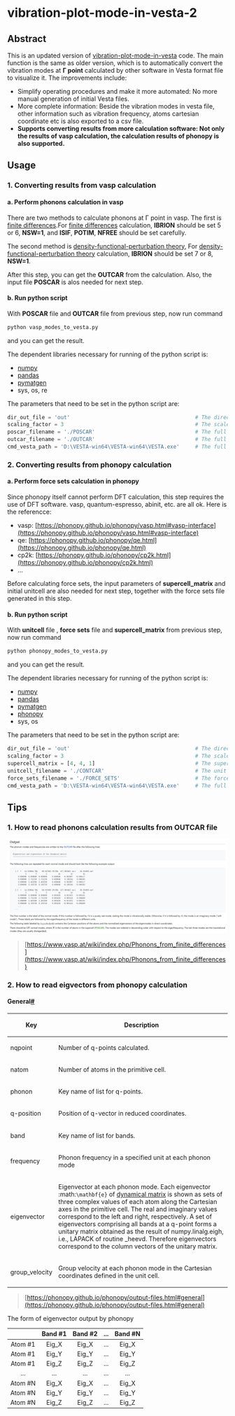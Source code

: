 # vibration-plot-mode-in-vesta-2

## Abstract

This is an updated version of [vibration-plot-mode-in-vesta](https://github.com/faradaymahe/vibration-plot-mode-in-vesta) code. The main function is the same as older version, which is to automatically convert the vibration modes at **Γ point** calculated by other software in Vesta format file to visualize it. The improvements include:

- Simplify operating procedures and make it more automated: No more manual generation of initial Vesta files.
- More complete information: Beside the vibration modes in vesta file, other information such as vibration frequency, atoms cartesian coordinate etc is also exported to a csv file.
- **Supports converting results from more calculation software: Not only the results of vasp calculation, the calculation results of phonopy is also supported.**

## Usage

### **1.** Converting results from vasp calculation

#### **a**.  Perform phonons calculation in vasp
There are two methods to calculate phonons at Γ point in vasp. The first is [finite differences](https://www.vasp.at/wiki/index.php/Phonons_from_finite_differences).For [finite differences](https://www.vasp.at/wiki/index.php/Phonons_from_finite_differences) calculation, **IBRION** should be set 5 or 6, **NSW=1**, and **ISIF**, **POTIM**, **NFREE** should be set carefully.

The second method is [density-functional-perturbation theory](https://www.vasp.at/wiki/index.php/Phonons_from_density-functional-perturbation_theory), For [density-functional-perturbation theory](https://www.vasp.at/wiki/index.php/Phonons_from_density-functional-perturbation_theory) calculation, **IBRION** should be set 7 or 8, **NSW=1**.

After this step, you can get the **OUTCAR** from the calculation. Also, the input file **POSCAR** is alos needed for next step.

#### **b**.  Run python script
With **POSCAR** file and **OUTCAR** file from previous step, now run command 
```bash
python vasp_modes_to_vesta.py
```
and you can get the result.

The dependent libraries necessary for running of the python script is:
- [numpy](https://numpy.org/)
- [pandas](https://pandas.pydata.org/)
- [pymatgen](https://pymatgen.org/)
- sys, os, re

The parameters that need to be set in the python script are:
```python
dir_out_file = 'out'                                        # The directory for saving result file   
scaling_factor = 3                                          # The scale factor of the length of vector in VESTA file     
poscar_filename = './POSCAR'                                # The full path of POSCAR for VASP frequency calculation
outcar_filename = './OUTCAR'                                # The full path of OUTCAR generated in VASP frequency calculation
cmd_vesta_path = 'D:\VESTA-win64\VESTA-win64\VESTA.exe'     # The full path of VESTA command
```

### **2.** Converting results from phonopy calculation

#### **a**.  Perform force sets calculation in phonopy

Since phonopy itself cannot perform DFT calculation, this step requires the use of DFT software. vasp, quantum-espresso, abinit, etc. are all ok. Here is the referencce:
- vasp: [https://phonopy.github.io/phonopy/vasp.html#vasp-interface](https://phonopy.github.io/phonopy/vasp.html#vasp-interface)
- qe: [https://phonopy.github.io/phonopy/qe.html](https://phonopy.github.io/phonopy/qe.html)
- cp2k: [https://phonopy.github.io/phonopy/cp2k.html](https://phonopy.github.io/phonopy/cp2k.html)
- ...

Before calculating force sets, the input parameters of **supercell_matrix** and initial unitcell are also needed for next step, together with the force sets file generated in this step.

#### **b**.  Run python script
With **unitcell** file , **force sets** file and **supercell_matrix** from previous step, now run command 
```bash
python phonopy_modes_to_vesta.py
```
and you can get the result.

The dependent libraries necessary for running of the python script is:
- [numpy](https://numpy.org/)
- [pandas](https://pandas.pydata.org/)
- [pymatgen](https://pymatgen.org/)
- [phonopy](https://phonopy.github.io/phonopy/#)
- sys, os

The parameters that need to be set in the python script are:
```python
dir_out_file = 'out'                                        # The directory for saving result file  
scaling_factor = 3                                          # The scale factor of the length of vector in VESTA file             
supercell_matrix = [4, 4, 1]                                # The supercell matrix used for force sets calculation
unitcell_filename = './CONTCAR'                             # The unit cell used for force sets calculation
force_sets_filename = './FORCE_SETS'                        # The force sets file path calculated by Phonopy
cmd_vesta_path = 'D:\VESTA-win64\VESTA-win64\VESTA.exe'     # The full path of VESTA command
```

## Tips

### **1.**  How to read phonons calculation results from OUTCAR file

![outcar](./figs/outcar.png)

> [https://www.vasp.at/wiki/index.php/Phonons_from_finite_differences](https://www.vasp.at/wiki/index.php/Phonons_from_finite_differences)

### **2.**  How to read eigvectors from phonopy calculation

<section id="general">
<h4>General<a class="headerlink" href="#general" title="Permalink to this heading">#</a></h4>
<table class="table">
<colgroup>
<col style="width: 20.0%">
<col style="width: 80.0%">
</colgroup>
<thead>
<tr class="row-odd"><th class="head"><p>Key</p></th>
<th class="head"><p>Description</p></th>
</tr>
</thead>
<tbody>
<tr class="row-even"><td><p>nqpoint</p></td>
<td><p>Number of q-points calculated.</p></td>
</tr>
<tr class="row-odd"><td><p>natom</p></td>
<td><p>Number of atoms in the primitive cell.</p></td>
</tr>
<tr class="row-even"><td><p>phonon</p></td>
<td><p>Key name of list for q-points.</p></td>
</tr>
<tr class="row-odd"><td><p>q-position</p></td>
<td><p>Position of q-vector in reduced coordinates.</p></td>
</tr>
<tr class="row-even"><td><p>band</p></td>
<td><p>Key name of list for bands.</p></td>
</tr>
<tr class="row-odd"><td><p>frequency</p></td>
<td><p>Phonon frequency in a specified unit at each phonon mode</p></td>
</tr>
<tr class="row-even"><td><p>eigenvector</p></td>
<td><p>Eigenvector at each phonon mode.
Each eigenvector :math:<code class="docutils literal notranslate"><span class="pre">\mathbf{e}</span></code> of
<a class="reference internal" href="formulation.html#dynacmial-matrix-theory"><span class="std std-ref">dynamical matrix</span></a>
is shown as sets of three
complex values of each atom along the Cartesian axes in
the primitive cell. The real and imaginary values
correspond to the left and right, respectively.
A set of eigenvectors comprising all bands at a q-point
forms a unitary matrix obtained as the result of
numpy.linalg.eigh, i.e., LAPACK of routine _heevd.
Therefore eigenvectors correspond to the column vectors
of the unitary matrix.</p></td>
</tr>
<tr class="row-odd"><td><p>group_velocity</p></td>
<td><p>Group velocity at each phonon mode in the
Cartesian coordinates defined in the unit cell.</p></td>
</tr>
</tbody>
</table>
</section>

> [https://phonopy.github.io/phonopy/output-files.html#general](https://phonopy.github.io/phonopy/output-files.html#general)

The form of eigenvector output by phonopy

|  | Band #1 | Band #2 | ... | Band #N|
| :---: | :---: | :---: | :---: | :---: | 
| Atom #1 | Eig_X | Eig_X | ... | Eig_X |
| Atom #1 | Eig_Y | Eig_Y | ... | Eig_Y |
| Atom #1 | Eig_Z | Eig_Z | ... | Eig_Z |
| ... | ... | ... | ... | ... |
| Atom #N | Eig_X | Eig_X | ... | Eig_X |
| Atom #N | Eig_Y | Eig_Y | ... | Eig_Y |
| Atom #N | Eig_Z | Eig_Z | ... | Eig_Z |
